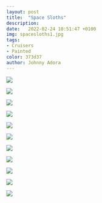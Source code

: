 ```yaml
---
layout: post
title:  "Space Sloths"
description: 
date:   2022-02-24 10:51:47 +0100
img: spacesloths1.jpg
tags: 
- Cruisers
- Painted
color: 373d37
author: Johnny Adora
---
```


![]({{site.baseurl}}/images/spacesloths1.jpg)

![]({{site.baseurl}}/images/spacesloths2.jpg)

![]({{site.baseurl}}/images/spacesloths3.jpg)

![]({{site.baseurl}}/images/spacesloths4.jpg)

![]({{site.baseurl}}/images/spacesloths5.jpg)

![]({{site.baseurl}}/images/spacesloths6.jpg)

![]({{site.baseurl}}/images/spacesloths7.jpg)

![]({{site.baseurl}}/images/spacesloths8.jpg)

![]({{site.baseurl}}/images/spacesloths9.jpg)

![]({{site.baseurl}}/images/spacesloths10.jpg)

![]({{site.baseurl}}/images/spacesloths11.jpg)